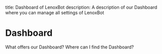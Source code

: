 title: Dashboard of LenoxBot
description: A description of our Dashboard where you can manage all settings of LenoxBot

# Dashboard

What offers our Dashboard?
Where can I find the Dashboard?



